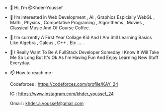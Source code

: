 - 👋 Hi, I’m @Khder-Youssef
- 👀 I’m interested in Web Development , AI , Graphics Espicially WebGL , Math , Physics , Competative Programing , Algorithems , Movies , Classical Music And Of Course Coffee.
- 🌱 I’m currently A First Year Collage Kid And I Am Still Learning Basics Like Algebra , Calcus , C++ , Etc .... .
- 💞️ I Really Want To Be A FullStack  Developer Someday I Know It Will Take Me So Long But It's Ok As I'm Having Fun And Enjoy Learning New Stuff Everyday.
- 📫 How to reach me :

  Codeforces : https://codeforces.com/profile/KAY_24

  IG : https://www.instagram.com/khder_youssef_24

  Gmail : khder.a.youssef@gmail.com
